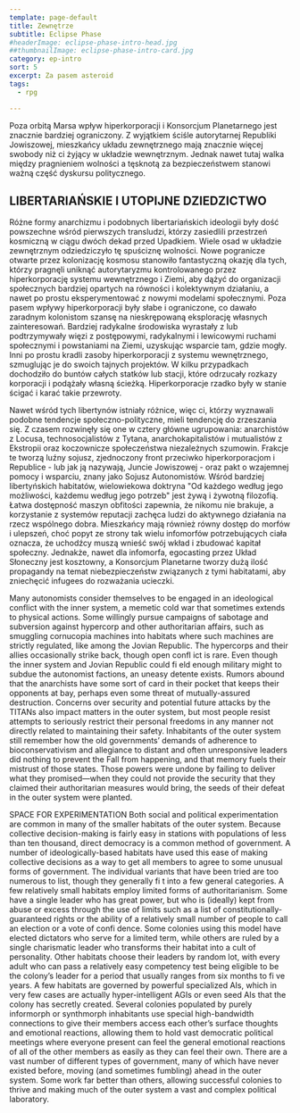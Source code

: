 ```yaml
---
template: page-default
title: Zewnętrze
subtitle: Eclipse Phase
#headerImage: eclipse-phase-intro-head.jpg
##thumbnailImage: eclipse-phase-intro-card.jpg
category: ep-intro
sort: 5
excerpt: Za pasem asteroid
tags:
  - rpg

---
```

Poza orbitą Marsa wpływ hiperkorporacji i Konsorcjum Planetarnego jest znacznie bardziej ograniczony. Z wyjątkiem ściśle autorytarnej Republiki Jowiszowej, mieszkańcy układu zewnętrznego mają znacznie więcej swobody niż ci żyjący w układzie wewnętrznym. Jednak nawet tutaj walka między pragnieniem wolności a tęsknotą za bezpieczeństwem stanowi ważną część dyskursu politycznego.

## LIBERTARIAŃSKIE I UTOPIJNE DZIEDZICTWO

Różne formy anarchizmu i podobnych libertariańskich ideologii były dość powszechne wśród pierwszych transludzi, którzy zasiedlili przestrzeń kosmiczną w ciągu dwóch dekad przed Upadkiem. Wiele osad w układzie zewnętrznym odziedziczyło tę spuściznę wolności. Nowe pogranicze otwarte przez kolonizację kosmosu stanowiło fantastyczną okazję dla tych, którzy pragnęli uniknąć autorytaryzmu kontrolowanego przez hiperkorporację systemu wewnętrznego i Ziemi, aby dążyć do organizacji społecznych bardziej opartych na równości i kolektywnym działaniu, a nawet po prostu eksperymentować z nowymi modelami społecznymi. Poza pasem wpływy hiperkorporacji były słabe i ograniczone, co dawało zaradnym kolonistom szansę na nieskrępowaną eksplorację własnych zainteresowań. Bardziej radykalne środowiska wyrastały z lub podtrzymywały więzi z postępowymi, radykalnymi i lewicowymi ruchami społecznymi i powstaniami na Ziemi, uzyskując wsparcie tam, gdzie mogły. Inni po prostu kradli zasoby hiperkorporacji z systemu wewnętrznego, szmuglując je do swoich tajnych projektów. W kilku przypadkach dochodziło do buntów całych statków lub stacji, które odrzucały rozkazy korporacji i podążały własną ścieżką. Hiperkorporacje rzadko były w stanie ścigać i karać takie przewroty.

Nawet wśród tych libertynów istniały różnice, więc ci, którzy wyznawali podobne tendencje społeczno-polityczne, mieli tendencję do zrzeszania się. Z czasem rozwinęły się one w cztery główne ugrupowania: anarchistów z Locusa, technosocjalistów z Tytana, anarchokapitalistów i mutualistów z Ekstropii oraz koczownicze społeczeństwa niezależnych szumowin. Frakcje te tworzą luźny sojusz, zjednoczony front przeciwko hiperkorporacjom i Republice - lub jak ją nazywają, Juncie Jowiszowej - oraz pakt o wzajemnej pomocy i wsparciu, znany jako Sojusz Autonomistów. Wśród bardziej libertyńskich habitatów, wielowiekowa doktryna "Od każdego według jego możliwości, każdemu według jego potrzeb" jest żywą i żywotną filozofią. Łatwa dostępność maszyn obfitości zapewnia, że nikomu nie brakuje, a korzystanie z systemów reputacji zachęca ludzi do aktywnego działania na rzecz wspólnego dobra. Mieszkańcy mają również równy dostęp do morfów i ulepszeń, choć popyt ze strony tak wielu infomorfów potrzebujących ciała oznacza, że uchodźcy muszą wnieść swój wkład i zbudować kapitał społeczny. Jednakże, nawet dla infomorfa, egocasting przez Układ Słoneczny jest kosztowny, a Konsorcjum Planetarne tworzy dużą ilość propagandy na temat niebezpieczeństw związanych z tymi habitatami, aby zniechęcić infugees do rozważania ucieczki.

Many autonomists consider themselves to be engaged in an ideological conflict with the inner system, a memetic cold war that sometimes extends to physical actions. Some willingly pursue campaigns of sabotage and subversion against hypercorp and other authoritarian affairs, such as smuggling cornucopia machines into habitats where such machines are strictly regulated, like among the Jovian Republic. The hypercorps and their allies occasionally strike back, though open confl ict is rare. Even though the inner system and Jovian Republic could fi eld enough military might to subdue the autonomist factions, an uneasy detente exists. Rumors abound that the anarchists have some sort of card in their pocket that keeps their opponents at bay, perhaps even some threat of mutually-assured destruction. Concerns over security and potential future attacks by the TITANs also impact matters in the outer system, but most people resist attempts to seriously restrict their personal freedoms in any manner not directly related to maintaining their safety. Inhabitants of the outer system still remember how the old governments’ demands of adherence to bioconservativism and allegiance to distant and often unresponsive leaders did nothing to prevent the Fall from happening, and that memory fuels their mistrust of those states. Those powers were undone by failing to deliver what they promised—when they could not provide the security that they claimed their authoritarian measures would bring, the seeds of their defeat in the outer system were planted.

SPACE FOR EXPERIMENTATION
Both social and political experimentation are common in many of the smaller habitats of the outer system. Because collective decision-making is fairly easy in stations with populations of less than ten thousand, direct democracy is a common method of government. A number of ideologically-based habitats have used this ease of making collective decisions as a way to get all members to agree to some unusual forms of government.
The individual variants that have been tried are too numerous to list, though they generally fi t into a few general categories. A few relatively small habitats employ limited forms of authoritarianism. Some have a single leader who has great power, but who is (ideally) kept from abuse or excess through the use of limits such as a list of constitutionally-guaranteed rights or the ability of a relatively small number of people to call an election or a vote of confi dence. Some colonies using this model have elected dictators who serve for a limited term, while others are ruled by a single charismatic leader who transforms their habitat into a cult of personality.
Other habitats choose their leaders by random lot, with every adult who can pass a relatively easy competency test being eligible to be the colony’s leader for a period that usually ranges from six months to fi ve years. A few habitats are governed by powerful specialized AIs, which in very few cases are actually hyper-intelligent AGIs or even seed AIs that the colony has secretly created. Several colonies populated by purely informorph or synthmorph inhabitants use special high-bandwidth connections to give their members access each other’s surface thoughts and emotional reactions, allowing them to hold vast democratic political meetings where everyone present can feel the general emotional reactions of all of the other members as easily as they can feel their own.
There are a vast number of different types of government, many of which have never existed before, moving (and sometimes fumbling) ahead in the outer system. Some work far better than others, allowing successful colonies to thrive and making much of the outer system a vast and complex political laboratory.
